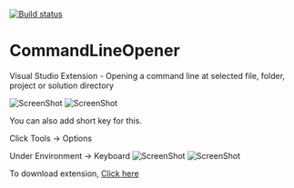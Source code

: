 [![Build status](https://ci.appveyor.com/api/projects/status/1i6r6667nc6al629?svg=true)](https://ci.appveyor.com/project/WhistlerHusky/commandlineopener)

# CommandLineOpener
Visual Studio Extension - Opening a command line at selected file, folder, project or solution directory

![ScreenShot](https://raw.github.com/WhistlerHusky/WhistlerHusky.github.io/master/assets/images/CmdLineOpenerContextMenu.png)
![ScreenShot](https://raw.github.com/WhistlerHusky/WhistlerHusky.github.io/master/assets/images/CmdLineOpenerCmd.png)

You can also add short key for this.

Click Tools -> Options

Under Environment -> Keyboard
![ScreenShot](https://raw.github.com/WhistlerHusky/WhistlerHusky.github.io/master/assets/images/CmdOpenerShortcut.png)
![ScreenShot](https://raw.github.com/WhistlerHusky/WhistlerHusky.github.io/master/assets/images/CmdLineOpenerContextMenuWithShortcut.png)

To download extension, [Click here](https://raw.github.com/WhistlerHusky/WhistlerHusky.github.io/master/assets/Vsix/CommandLineOpener.vsix)

